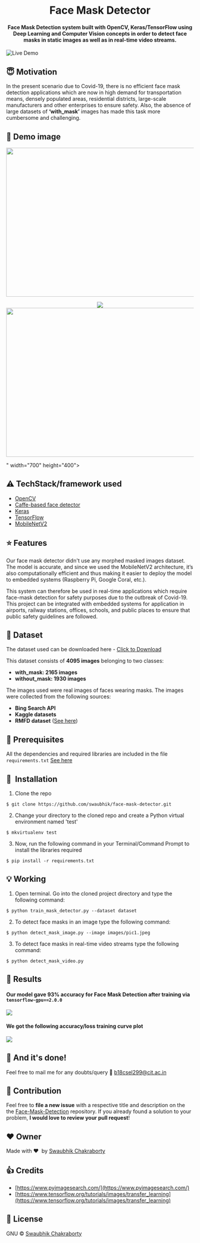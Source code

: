 <h1 align="center">Face Mask Detector</h1>

<div align= "center">
  <h4>Face Mask Detection system built with OpenCV, Keras/TensorFlow using Deep Learning and Computer Vision concepts in order to detect face masks in static images as well as in real-time video streams.</h4>
</div>

![Live Demo](https://github.com/swaubhik/face-mask-detector/blob/master/Readme_images/demo.gif)

## :innocent: Motivation

In the present scenario due to Covid-19, there is no efficient face mask detection applications which are now in high demand for transportation means, densely populated areas, residential districts, large-scale manufacturers and other enterprises to ensure safety. Also, the absence of large datasets of **‘with_mask’** images has made this task more cumbersome and challenging.

## :eyes: Demo image

<p align="center"><img src="https://github.com/swaubhik/face-mask-detector/blob/master/Readme_images/demo.jpg" width="700" height="400"></p>
<p align="center"><img src="<p align="center"><img src="https://github.com/swaubhik/face-mask-detector/blob/master/Readme_images/demo_nomask1.jpg" width="700" height="400"></p>" width="700" height="400"></p>

## :warning: TechStack/framework used

- [OpenCV](https://opencv.org/)
- [Caffe-based face detector](https://caffe.berkeleyvision.org/)
- [Keras](https://keras.io/)
- [TensorFlow](https://www.tensorflow.org/)
- [MobileNetV2](https://arxiv.org/abs/1801.04381)

## :star: Features

Our face mask detector didn't use any morphed masked images dataset. The model is accurate, and since we used the MobileNetV2 architecture, it’s also computationally efficient and thus making it easier to deploy the model to embedded systems (Raspberry Pi, Google Coral, etc.).

This system can therefore be used in real-time applications which require face-mask detection for safety purposes due to the outbreak of Covid-19. This project can be integrated with embedded systems for application in airports, railway stations, offices, schools, and public places to ensure that public safety guidelines are followed.

## :file_folder: Dataset

The dataset used can be downloaded here - [Click to Download](https://drive.google.com/drive/folders/144CEMv7po2GD1Ea8XPirTZ8-OflINcoC?usp=sharing)

This dataset consists of **4095 images** belonging to two classes:

- **with_mask: 2165 images**
- **without_mask: 1930 images**

The images used were real images of faces wearing masks. The images were collected from the following sources:

- **Bing Search API**
- **Kaggle datasets**
- **RMFD dataset** ([See here](https://github.com/X-zhangyang/Real-World-Masked-Face-Dataset/tree/master/RWMFD_part_1))

## :key: Prerequisites

All the dependencies and required libraries are included in the file <code>requirements.txt</code> [See here](https://github.com/swaubhik/face-mask-detector/blob/master/requirements.txt)

## 🚀&nbsp; Installation

1. Clone the repo

```
$ git clone https://github.com/swaubhik/face-mask-detector.git
```

2. Change your directory to the cloned repo and create a Python virtual environment named 'test'

```
$ mkvirtualenv test
```

3. Now, run the following command in your Terminal/Command Prompt to install the libraries required

```
$ pip install -r requirements.txt
```

## :bulb: Working

1. Open terminal. Go into the cloned project directory and type the following command:

```
$ python train_mask_detector.py --dataset dataset
```

2. To detect face masks in an image type the following command:

```
$ python detect_mask_image.py --image images/pic1.jpeg
```

3. To detect face masks in real-time video streams type the following command:

```
$ python detect_mask_video.py
```

## :key: Results

#### Our model gave 93% accuracy for Face Mask Detection after training via <code>tensorflow-gpu==2.0.0</code>

![](https://github.com/swaubhik/face-mask-detector/blob/master/Readme_images/evaluating.jpg)

#### We got the following accuracy/loss training curve plot

![](https://github.com/swaubhik/face-mask-detector/blob/master/plot.png)

## :clap: And it's done!

Feel free to mail me for any doubts/query
:email: b18csel299@cit.ac.in

## :handshake: Contribution

Feel free to **file a new issue** with a respective title and description on the the [Face-Mask-Detection](https://github.com/swaubhik/face-mask-detector/issues) repository. If you already found a solution to your problem, **I would love to review your pull request**!

## :heart: Owner

Made with :heart:&nbsp; by [Swaubhik Chakraborty](https://github.com/swaubhik)

## :+1: Credits

- [https://www.pyimagesearch.com/](https://www.pyimagesearch.com/)
- [https://www.tensorflow.org/tutorials/images/transfer_learning](https://www.tensorflow.org/tutorials/images/transfer_learning)

## :eyes: License

GNU © [Swaubhik Chakraborty](https://github.com/swaubhik/face-mask-detector/blob/master/LICENSE)
